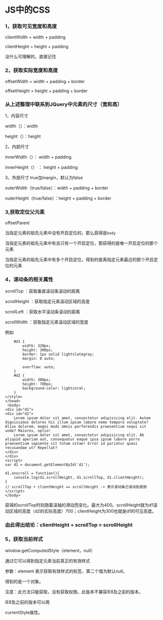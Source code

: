 # JS中的CSS #

### 1，获取可见宽度和高度 ###

clientWidth = width + padding

clientHeight = height + padding

没什么可理解的，直接记住


### 2，获取实际宽度和高度 ###

offsetWidth = width + padding + border

offsetHeight = height + padding + border

### 从上述整理中联系到JQuery中元素的尺寸（宽和高） ###

1，内容尺寸

width（）：width

height（）：height

2，内部尺寸

innerWidth（）： width + padding

innerHeight（） ： height + padding 

3，外部尺寸
true加margin，默认为false

outerWidth（true/false）：width + padding + border   

outerHeight（true/false）：height + padding + border  

### 3,获取定位父元素 ###

offsetParent

当指定元素的祖先元素中没有开启定位的，那么获得是`body`

当指定元素的祖先元素中有且只有一个开启定位，那获得的是唯一开启定位的那个元素

当指定元素的祖先元素中有多个开启定位，得到的是离指定元素最近的那个开启定位的元素

### 4，滚动条的相关属性 ###

scrollTop ：获取垂直滚动条滚动的距离

scrollHeight ：获取指定元素滚动区域的高度

scrollLeft ：获取水平滚动条滚动的距离

scrollWidth ：获取指定元素滚动区域的宽度

例如
         

        #d1 {
            width: 320px;
            height: 300px;
            border: 1px solid lightslategray;
            margin: 0 auto;

            overflow: auto;
        }
        #d2 {
            width: 300px;
            height: 700px;
            background-color: lightcoral;
        }
    </style>
    </head>
     <body>
    <div id="d1">
    <div id="d2">
        Lorem ipsum dolor sit amet, consectetur adipisicing elit. Autem dignissimos dolores hic illum ipsum labore nemo tempora voluptate? Alias dolorem, magni modi omnis perferendis praesentium sequi sit unde? Maiores, optio!
        Lorem ipsum dolor sit amet, consectetur adipisicing elit. Ab aliquid aperiam aut, consequatur eaque ipsa ipsum labore porro praesentium sapiente sit totam vitae! Error id pariatur quasi recusandae ut? Repellat?
    </div>
    </div>
    <script>
    var d1 = document.getElementById('d1');

    d1.onscroll = function(){
        console.log(d1.scrollHeight, d1.scrollTop, d1.clientHeight);
    }
    // scrollTop + clientHeight == scrollHeight -> 表示滚动条已滚动到底部
    </script>
    </body>

获得的scrollTop时刻随着滚轴的滑动而变化。最大为400。scrollHeight就为d1滚动区域的高度（d2的实际高度）700；clientHeight为300也就是d1的可见高度。

### 由此得出结论：clientHeight + scrollTop = scrollHeight ###

### 5，获取当前样式 ###

window.getComputedStyle（element，null）

通过它可以得到指定元素当前真正的有效样式

参数：element 表示获取有效样式的标签，第二个值为默认null。

得到的是一个对象。

注意：此方法只能获取，没有获取权限。此版本不兼容IE8及之前的版本。

IE8及之前的版本可以用

  currentStyle属性。


     





